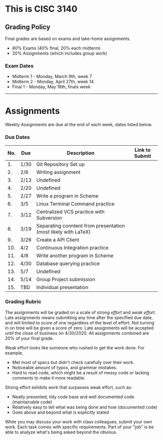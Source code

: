 # This is CISC 3140

## Grading Policy

Final grades are based on exams and take-home assignments. 

* 80% Exams (40% final, 20% each midterm)
* 20% Assignments (which includes group work)

### Exam Dates

* Midterm 1 - Monday, March 9th, week 7
* Midterm 2 - Monday, April 27th, week 14
* Final 1 - Monday, May 18th, finals week

---

# Assignments

Weekly Assignments are due at the end of each week, dates listed below.

### Due Dates

|No.|Due|Description| Link to Submit |
| - | -- | --------- | ------------- |
|1.| 1/30 | Git Repository Set up| |
|2.| 2/6 |  Writing assignment| |
|3.| 2/13 | Undefined| |
|4.| 2/20 | Undefined| |
|5.| 2/27 | Write a program in Scheme| |
|6.| 3/5  | Linux Terminal Command practice| |
|7.| 3/12 | Centralized VCS practice with Subversion| |
|8.| 3/19 | Separating conntent from presentation (most likely with LaTeX)| |
|9.| 3/26 | Create a API Client| |
|10.| 4/2 | Continuous Integration practice| |
|11.| 4/8 | Write another program in Scheme| |
|12.| 4/30| Database querying practice| |
|13.| 5/7 | Undefined | |
|14.| 5/14| Group Project submission| |
|15.| TBD |Individual presentation| |

### Grading Rubric

The assignments will be graded on a scale of *strong effort* and *weak effort*. Late assignments means submitting any time after the specified due date, and will limited to score of one regardless of the level of effort. Not turning in on time will be given a score of zero. Late assignments will be accepted until the close of business on 4/30/2020.
All assignments combined are 20% of your final grade.

Weak effort looks like someone who rushed to get the work done. For example,

* Met most of specs but didn't check carefully over their work.
* Noticeable amount of typos, and grammar mistakes.
* Hard to read code, which might be a result of messy code or lacking comments to make it more readable.

Strong effort exhibits work that surpasses weak effort, such as:

* Neatly presented, tidy code base and well documented code (maintainable code)
* Relatively easy to tell what was being done and how (documented code)
* Goes above and beyond what is explicitly stated

While you may discuss your work with class colleagues, submit your own work. Each task comes with specific requirements. Part of your "job" is be able to analyze what's being asked beyond the obvious.
